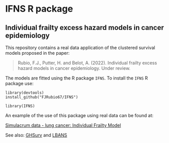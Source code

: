 # IFNS R package

## Individual frailty excess hazard models in cancer epidemiology

This repository contains a real data application of the clustered survival models proposed in the paper:

> Rubio, F.J., Putter, H. and Belot, A. (2022). Individual frailty excess hazard models in cancer epidemiology. Under review.

The models are fitted using the R package `IFNS`. To install the `IFNS` R package use:

```
library(devtools)
install_github("FJRubio67/IFNS")

library(IFNS)
```

An example of the use of this package using real data can be found at:

[Simulacrum data - lung cancer: Individual Frailty Model](https://rpubs.com/FJRubio/IFNSSimulacrum)

See also: [GHSurv](https://github.com/FJRubio67/GHSurv) and [LBANS](https://github.com/FJRubio67/LBANS)
